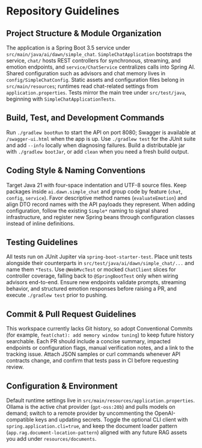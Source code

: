 # Repository Guidelines

## Project Structure & Module Organization
The application is a Spring Boot 3.5 service under `src/main/java/ai/dawn/simple_chat`. `SimpleChatApplication` bootstraps the service, `chat/` hosts REST controllers for synchronous, streaming, and emotion endpoints, and `service/ChatService` centralizes calls into Spring AI. Shared configuration such as advisors and chat memory lives in `config/SimpleChatConfig`. Static assets and configuration files belong in `src/main/resources`; runtimes read chat-related settings from `application.properties`. Tests mirror the main tree under `src/test/java`, beginning with `SimpleChatApplicationTests`.

## Build, Test, and Development Commands
Run `./gradlew bootRun` to start the API on port 8080; Swagger is available at `/swagger-ui.html` when the app is up. Use `./gradlew test` for the JUnit suite and add `--info` locally when diagnosing failures. Build a distributable jar with `./gradlew bootJar`, or add `clean` when you need a fresh build output.

## Coding Style & Naming Conventions
Target Java 21 with four-space indentation and UTF-8 source files. Keep packages inside `ai.dawn.simple_chat` and group code by feature (`chat`, `config`, `service`). Favor descriptive method names (`evaluateEmotion`) and align DTO record names with the API payloads they represent. When adding configuration, follow the existing `Simple*` naming to signal shared infrastructure, and register new Spring beans through configuration classes instead of inline definitions.

## Testing Guidelines
All tests run on JUnit Jupiter via `spring-boot-starter-test`. Place unit tests alongside their counterparts in `src/test/java/ai/dawn/simple_chat/...` and name them `*Tests`. Use `@WebMvcTest` or mocked `ChatClient` slices for controller coverage, falling back to `@SpringBootTest` only when wiring advisors end-to-end. Ensure new endpoints validate prompts, streaming behavior, and structured emotion responses before raising a PR, and execute `./gradlew test` prior to pushing.

## Commit & Pull Request Guidelines
This workspace currently lacks Git history, so adopt Conventional Commits (for example, `feat(chat): add memory window tuning`) to keep future history searchable. Each PR should include a concise summary, impacted endpoints or configuration flags, manual verification notes, and a link to the tracking issue. Attach JSON samples or curl commands whenever API contracts change, and confirm that tests pass in CI before requesting review.

## Configuration & Environment
Default runtime settings live in `src/main/resources/application.properties`. Ollama is the active chat provider (`gpt-oss:20b`) and pulls models on demand; switch to a remote provider by uncommenting the OpenAI-compatible keys and updating secrets. Toggle the optional CLI client with `spring.application.cli=true`, and keep the document loader pattern (`app.rag.document-location-pattern`) aligned with any future RAG assets you add under `resources/documents`.
